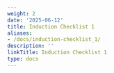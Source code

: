 ```yaml
---
weight: 2
date: '2025-06-12'
title: Induction Checklist 1
aliases:
- /docs/induction-checklist_1/
description: ''
linkTitle: Induction Checklist 1
type: docs
---
```


